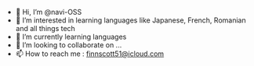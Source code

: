 - 👋 Hi, I’m @navi-OSS
- 👀 I’m interested in learning languages like Japanese, French, Romanian and all things tech
- 🌱 I’m currently learning languages
- 💞️ I’m looking to collaborate on ...
- 📫 How to reach me : finnscott51@icloud.com

<!---
navi-OSS/navi-OSS is a ✨ special ✨ repository because its `README.md` (this file) appears on your GitHub profile.
You can click the Preview link to take a look at your changes.
--->
